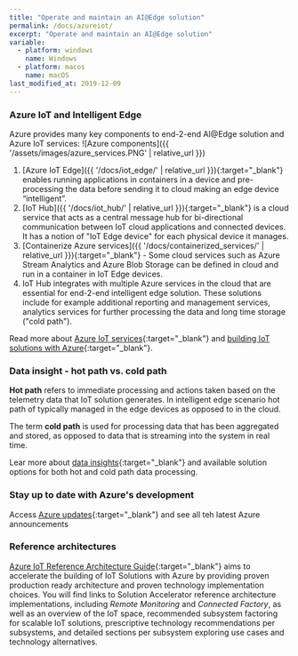 ```yaml
---
title: "Operate and maintain an AI@Edge solution"
permalink: /docs/azureiot/
excerpt: "Operate and maintain an AI@Edge solution"
variable:
  - platform: windows
    name: Windows
  - platform: macos
    name: macOS
last_modified_at: 2019-12-09
---
```


### Azure IoT and Intelligent Edge

Azure provides many key components to end-2-end AI@Edge solution and Azure IoT services:
![Azure components]({{ '/assets/images/azure_services.PNG' | relative_url }})
1.	[Azure IoT Edge]({{ '/docs/iot_edge/' | relative_url }}){:target="_blank"} enables running applications in containers in a device and pre-processing the data before sending it to cloud making an edge device “intelligent”.
2.	[IoT Hub]({{ '/docs/iot_hub/' | relative_url }}){:target="_blank"} is a cloud service that acts as a central message hub for bi-directional communication between IoT cloud applications and connected devices. It has a notion of "IoT Edge device" for each physical device it manages.
3.	[Containerize Azure services]({{ '/docs/containerized_services/' | relative_url }}){:target="_blank"} - Some cloud services such as Azure Stream Analytics and Azure Blob Storage can be defined in cloud and run in a container in IoT Edge devices.
4.	IoT Hub integrates with multiple Azure services in the cloud that are essential for end-2-end intelligent edge solution. These solutions include for example additional reporting and management services, analytics services for further processing the data and long time storage ("cold path"). 

Read more about [Azure IoT services](https://azure.microsoft.com/en-us/overview/iot/){:target="_blank"} and [building IoT solutions with Azure](https://discover.microsoft.com/azure-iot-building-solutions-dev-guide/){:target="_blank"}.

### Data insight - hot path vs. cold path

**Hot path** refers to immediate processing and actions taken based on the telemetry data that IoT solution generates. In intelligent edge scenario hot path of typically managed in the edge devices as opposed to in the cloud.

The term **cold path** is used for processing data that has been aggregated and stored, as opposed to data that is streaming into the system in real time.

Lear more about [data insights](https://discover.microsoft.com/azure-iot-building-solutions-dev-guide/insights/){:target="_blank"} and available solution options for both hot and cold path data processing.

### Stay up to date with Azure's development

Access [Azure updates](https://azure.microsoft.com/en-us/updates/){:target="_blank"} and see all teh latest Azure announcements

### Reference architectures

[Azure IoT Reference Architecture Guide](https://azure.microsoft.com/en-us/blog/azure-iot-reference-architecture-update/){:target="_blank"}  aims to accelerate the building of IoT Solutions with Azure by providing proven production ready architecture and proven technology implementation choices. You will find links to Solution Accelerator reference architecture implementations, including *Remote Monitoring* and *Connected Factory*, as well as an overview of the IoT space, recommended subsystem factoring for scalable IoT solutions, prescriptive technology recommendations per subsystems, and detailed sections per subsystem exploring use cases and technology alternatives.




